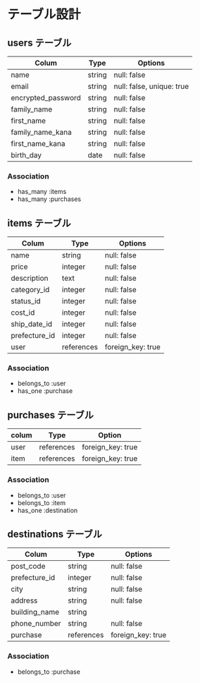 # テーブル設計

## users  テーブル

| Colum              | Type    | Options                   |
| ------------------ | ------- | ------------------------- |
| name               | string  | null: false               |
| email              | string  | null: false, unique: true |
| encrypted_password | string  | null: false               |
| family_name        | string  | null: false               |
| first_name         | string  | null: false               |
| family_name_kana   | string  | null: false               |
| first_name_kana    | string  | null: false               |
| birth_day          | date    | null: false               |

### Association

- has_many :items
- has_many :purchases

## items  テーブル

| Colum              | Type    | Options         |
| ------------------ | ------- | --------------- |
| name          | string     | null: false       |
| price         | integer    | null: false       |
| description   | text       | null: false       |
| category_id   | integer    | null: false       |
| status_id     | integer    | null: false       |
| cost_id       | integer    | null: false       |
| ship_date_id  | integer    | null: false       |
| prefecture_id | integer    | null: false       |
| user          | references | foreign_key: true |

### Association

- belongs_to :user
- has_one   :purchase

## purchases  テーブル

| colum       | Type                | Option            |
| ----------- | ------------------- | ----------------- |
| user        | references          | foreign_key: true |
| item        | references          | foreign_key: true |

### Association

- belongs_to :user
- belongs_to :item
- has_one   :destination


## destinations  テーブル

| Colum         | Type       | Options           |
| ------------- | ---------- | ----------------- |
| post_code     | string     | null: false       |
| prefecture_id | integer    | null: false       |
| city          | string     | null: false       |
| address       | string     | null: false       |
| building_name | string     |                   |
| phone_number  | string     | null: false       |
| purchase      | references | foreign_key: true |

### Association

- belongs_to   :purchase
